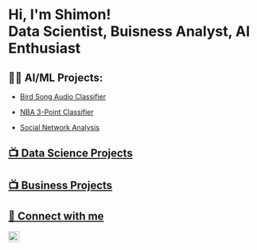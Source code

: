 <h1>Hi, I'm Shimon! <br/>Data Scientist</a>,  Buisness Analyst</a>, AI Enthusiast</a></h1>

<h2>👨‍💻 AI/ML Projects:</h2>

  - <a href="https://github.com/ShimonDasgupta/Bird-Song-Audio-Classifier">Bird Song Audio Classifier
    
  - <a href="https://github.com/ShimonDasgupta/NBA-3-Point-AVG/tree/main">NBA 3-Point Classifier

  - <a href="https://github.com/ShimonDasgupta/Social_Network-Analysis">Social Network Analysis
<h2>📺 Data Science Projects</h2>

<h2>📺 Business Projects</h2>

<h2> 🤳 Connect with me </h2>

[<img align="left" alt="JoshMadakor | LinkedIn" width="22px" src="https://cdn.jsdelivr.net/npm/simple-icons@v3/icons/linkedin.svg" />][linkedin]



[linkedin]: https://www.linkedin.com/in/shimon-dasgupta


<!--


